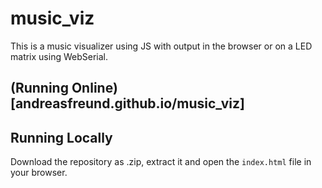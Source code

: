 # music_viz
This is a music visualizer using JS with output in the browser or on a LED matrix using WebSerial.

## (Running Online)[andreasfreund.github.io/music_viz]

## Running Locally
Download the repository as .zip, extract it and open the `index.html` file in your browser.